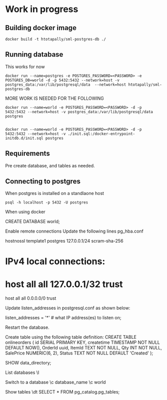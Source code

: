 # Work in progress

## Building docker image
```
docker build -t htotapally/sml-postgres-db ./
```

## Running database

This works for now
```
docker run --name=postgres -e POSTGRES_PASSWORD=<PASSWORD> -e POSTGRES_DB=world -d -p 5432:5432 --network=host -v postgres_data:/var/lib/postgresql/data  --network=host htotapally/sml-postgres-db
```

MORE WORK IS NEEDED FOR THE FOLLOWING  
```
docker run --name=world -e POSTGRES_PASSWORD=<PASSWORD> -d -p 5432:5432 --network=host -v postgres_data:/var/lib/postgresql/data postgres


docker run --name=world -e POSTGRES_PASSWORD=<PASSWORD> -d -p 5432:5432 --network=host -v ./init.sql:/docker-entrypoint-initdb.d/init.sql postgres
```

## Requirements
Pre create database, and tables as needed.

## Connecting to postgres
When postgres is installed on a standlaone host  
```
psql -h localhost -p 5432 -U postgres
```
When using docker  


CREATE DATABASE world;



Enable remote connections
Update the following lines pg_hba.conf

hostnossl template1       postgres        127.0.0.1/24        scram-sha-256

# IPv4 local connections:
# host    all             all             127.0.0.1/32            trust
host    all             all               0.0.0.0/0            trust

Update listen_addresses in postgresql.conf as shown below:

listen_addresses = '*'		# what IP address(es) to listen on;

Restart the database.

Create table using the following table definition:
CREATE TABLE onlineorders (
    id SERIAL PRIMARY KEY,
    createtime TIMESTAMP NOT NULL DEFAULT NOW(),
    OrderId uuid,
    ItemId TEXT NOT NULL,
    Qty INT NOT NULL,
    SalePrice NUMERIC(6, 2),
    Status TEXT NOT NULL DEFAULT 'Created'
);


SHOW data_directory;

List databases
\l

Switch to a database
\c database_name
\c world

Show tables
\dt
SELECT * FROM pg_catalog.pg_tables;


 

